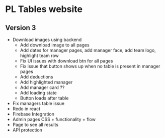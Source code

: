 # PL Tables website

## Version 3
- Download images using backend
    - Add download image to all pages
    - Add dates for manager pages, add manager face, add team logo, highlight team row
    - Fix UI issues with download btn for all pages
    - Fix issue that button shows up when no table is present in manager pages
    - Add deductions
    - Add highlighted manager
    - Add manager card ??
    - Add loading state
    - Button loads after table
- Fix managers table issue
- Redo in react
- Firebase Integration
- Admin pages CSS + functionality + flow
- Page to see all results
- API protection